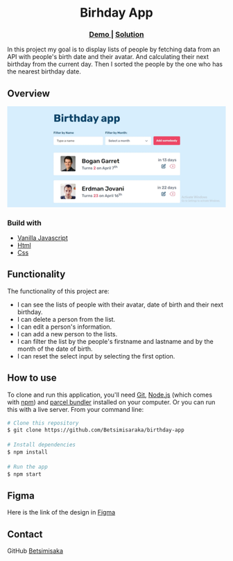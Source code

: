 <h1 align="center">Birhday App</h1>

<div align="center">
  <h3>
    <a href="https://github.com/Betsimisaraka/birthday-app">
      Demo
    </a>
    <span> | </span>
    <a href="https://birthday-app-anita.netlify.app/">
      Solution
    </a>
  </h3>
</div>


In this project my goal is to display lists of people by fetching data from an API with people's birth date and their avatar. And calculating their next birthday from the current day. Then I sorted the people by the one who has the nearest birthday date.

## Overview

![screenshot](./assets/birthday-app.webp)

### Build with

-   [Vanilla Javascript](https://reactjs.org/)
-   [Html](https://html.org/)
-   [Css](https://css.org)

## Functionality

The functionality of this project are:

- I can see the lists of people with their avatar, date of birth and their next birthday.
- I can delete a person from the list.
- I can edit a person's information.
- I can add a new person to the lists.
- I can filter the list by the people's firstname and lastname and by the month of the date of birth.
- I can reset the select input by selecting the first option.

## How to use

To clone and run this application, you'll need [Git](https://git-scm.com), [Node.js](https://nodejs.org/en/download/) (which comes with [npm](http://npmjs.com)) and [parcel bundler](https://parceljs.org/getting_started.html) installed on your computer. Or you can run this with a live server. From your command line: 

```bash
# Clone this repository
$ git clone https://github.com/Betsimisaraka/birthday-app

# Install dependencies
$ npm install

# Run the app
$ npm start
```

## Figma

Here is the link of the design in [Figma](https://www.figma.com/file/bb1Mie5R3mUhR77PtGG8bJ/Birthday-App?node-id=0%3A1)

## Contact

GitHub [Betsimisaka](https://{github.com/Betsimisaraka})

